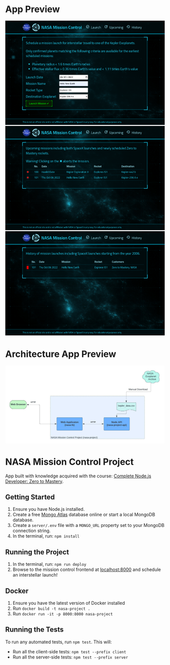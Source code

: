 # App Preview

![MainPage](./client/public/img/main.png)
![UpcomingLaunches](./client/public/img/upcoming.png)
![HistoryLaunches](./client/public/img/history.png)

# Architecture App Preview

![AppicationArch](./client/public/img/NASAMissionControlArchiteture.jpeg)


# NASA Mission Control Project

 App built with knowledge acquired with the course: [Complete Node.js Developer: Zero to Mastery](https://academy.zerotomastery.io/p/learn-node-js?affcode=441520_1jw4f2ay).



## Getting Started

1. Ensure you have Node.js installed.
2. Create a free [Mongo Atlas](https://www.mongodb.com/atlas/database) database online or start a local MongoDB database.
3. Create a `server/.env` file with a `MONGO_URL` property set to your MongoDB connection string.
4. In the terminal, run: `npm install`

## Running the Project

1. In the terminal, run: `npm run deploy`
2. Browse to the mission control frontend at [localhost:8000](http://localhost:8000) and schedule an interstellar launch!

## Docker

1. Ensure you have the latest version of Docker installed
2. Run `docker build -t nasa-project .`
3. Run `docker run -it -p 8000:8000 nasa-project`

## Running the Tests

To run any automated tests, run `npm test`. This will: 
* Run all the client-side tests: `npm test --prefix client`
* Run all the server-side tests: `npm test --prefix server` 
